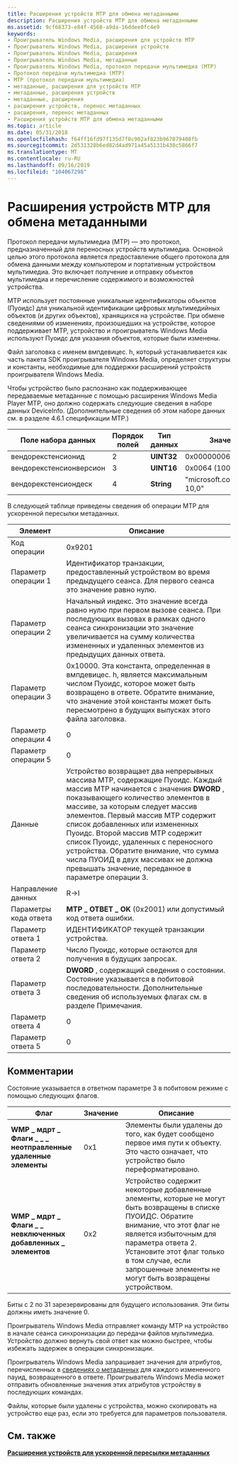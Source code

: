 ```yaml
---
title: Расширения устройств MTP для обмена метаданными
description: Расширения устройств MTP для обмена метаданными
ms.assetid: 9cf68373-e84f-4568-a9da-16ddee0fc4e9
keywords:
- Проигрыватель Windows Media, расширения для устройств MTP
- Проигрыватель Windows Media, расширения устройств
- Проигрыватель Windows Media, расширения
- Проигрыватель Windows Media, метаданные
- Проигрыватель Windows Media, протокол передачи мультимедиа (MTP)
- Протокол передачи мультимедиа (MTP)
- MTP (протокол передачи мультимедиа)
- метаданные, расширения для устройств MTP
- метаданные, расширения устройств
- метаданные, расширения
- расширения устройств, перенос метаданных
- расширения, перенос метаданных
- Расширения устройств MTP для обмена метаданными
ms.topic: article
ms.date: 05/31/2018
ms.openlocfilehash: f64ff16fd97f135d7f8c902af823b967079408fb
ms.sourcegitcommit: 2d531328b6ed82d4ad971a45a5131b430c5866f7
ms.translationtype: MT
ms.contentlocale: ru-RU
ms.lasthandoff: 09/16/2019
ms.locfileid: "104067298"
---
```

# <a name="mtp-device-extensions-for-metadata-transfer"></a>Расширения устройств MTP для обмена метаданными

Протокол передачи мультимедиа (MTP) — это протокол, предназначенный для переносных устройств мультимедиа. Основной целью этого протокола является предоставление общего протокола для обмена данными между компьютером и портативным устройством мультимедиа. Это включает получение и отправку объектов мультимедиа и перечисление содержимого и возможностей устройства.

MTP использует постоянные уникальные идентификаторы объектов (Пуоидс) для уникальной идентификации цифровых мультимедийных объектов (и других объектов), хранящихся на устройстве. При обмене сведениями об изменениях, произошедших на устройстве, которое поддерживает MTP, устройство и проигрыватель Windows Media используют Пуоидс для указания объектов, которые были изменены.

Файл заголовка с именем вмпдевицес. h, который устанавливается как часть пакета SDK проигрывателя Windows Media, определяет структуры и константы, необходимые для поддержки расширений устройств проигрывателя Windows Media.

Чтобы устройство было распознано как поддерживающее передаваемые метаданные с помощью расширения Windows Media Player MTP, оно должно содержать следующие сведения в наборе данных DeviceInfo. (Дополнительные сведения об этом наборе данных см. в разделе 4.6.1 спецификации MTP.)



| Поле набора данных          | Порядок полей | Тип данных  | Значение                       |
|------------------------|-------------|------------|-----------------------------|
| вендорекстенсионид      | 2           | **UINT32** | 0x00000006                  |
| вендорекстенсионверсион | 3           | **UINT16** | 0x0064 (100)                |
| вендорекстенсиондеск    | 4           | **String** | "microsoft.com/WMPPD: 10,0" |



 

В следующей таблице приведены сведения об операции MTP для ускоренной пересылки метаданных.



| Элемент                  | Описание                                                                                                                                                                                                                                                                                                                                                                                                                                                                                            |
|-----------------------|--------------------------------------------------------------------------------------------------------------------------------------------------------------------------------------------------------------------------------------------------------------------------------------------------------------------------------------------------------------------------------------------------------------------------------------------------------------------------------------------------------|
| Код операции        | 0x9201                                                                                                                                                                                                                                                                                                                                                                                                                                                                                                 |
| Параметр операции 1 | Идентификатор транзакции, предоставленный устройством во время предыдущего сеанса. Для первого сеанса это значение равно нулю.                                                                                                                                                                                                                                                                                                                                                                                       |
| Параметр операции 2 | Начальный индекс. Это значение всегда равно нулю при первом вызове сеанса. При последующих вызовах в рамках одного сеанса синхронизации это значение увеличивается на сумму количества измененных и удаленных элементов из предыдущих данных ответа.                                                                                                                                                                                                                                             |
| Параметр операции 3 | 0x10000. Эта константа, определенная в вмпдевицес. h, является максимальным числом Пуоидс, которое может быть возвращено в ответе. Обратите внимание, что значение этой константы может быть пересмотрено в будущих выпусках этого файла заголовка.                                                                                                                                                                                                                                                                                     |
| Параметр операции 4 | 0                                                                                                                                                                                                                                                                                                                                                                                                                                                                                                      |
| Параметр операции 5 | 0                                                                                                                                                                                                                                                                                                                                                                                                                                                                                                      |
| Данные                  | Устройство возвращает два непрерывных массива MTP, содержащие Пуоидс. Каждый массив MTP начинается с значения **DWORD** , показывающего количество элементов в массиве, за которым следует массив элементов. Первый массив MTP содержит список добавленных или измененных Пуоидс. Второй массив MTP содержит список Пуоидс, удаленных с переносного устройства. Обратите внимание, что сумма числа ПУОИД в двух массивах не должна превышать значение, переданное в параметре операции 3.<br/> |
| Направление данных        | R->I                                                                                                                                                                                                                                                                                                                                                                                                                                                                                                |
| Параметры кода ответа | **MTP \_ ОТВЕТ \_ OK** (0x2001) или допустимый код ответа ошибки.                                                                                                                                                                                                                                                                                                                                                                                                                                           |
| Параметр ответа 1  | ИДЕНТИФИКАТОР текущей транзакции устройства.                                                                                                                                                                                                                                                                                                                                                                                                                                                                   |
| Параметр ответа 2  | Число Пуоидс, которые остаются для получения в будущих запросах.                                                                                                                                                                                                                                                                                                                                                                                                                                   |
| Параметр ответа 3  | **DWORD** , содержащий сведения о состоянии. Состояние указывается в побитовой последовательности. Дополнительные сведения об используемых флагах см. в разделе Примечания.                                                                                                                                                                                                                                                                                                                                                                     |
| Параметр ответа 4  | 0                                                                                                                                                                                                                                                                                                                                                                                                                                                                                                      |
| Параметр ответа 5  | 0                                                                                                                                                                                                                                                                                                                                                                                                                                                                                                      |



 

## <a name="remarks"></a>Комментарии

Состояние указывается в ответном параметре 3 в побитовом режиме с помощью следующих флагов.



| Флаг                                             | Значение | Описание                                                                                                                                                                                                                          |
|--------------------------------------------------|-------|--------------------------------------------------------------------------------------------------------------------------------------------------------------------------------------------------------------------------------------|
| **WMP \_ мдрт \_ Флаги \_ \_ \_ неотправленные удаленные элементы** | 0x1   | Элементы были удалены до того, как будет сообщено первое имя пути к объекту. Это часто означает, что устройство было переформатировано.                                                                                                           |
| **WMP \_ мдрт \_ Флаги \_ \_ невключенных добавленных \_ элементов**   | 0x2   | Устройство содержит некоторые добавленные элементы, которые не могут быть возвращены в списке ПУОИДС. Обратите внимание, что этот флаг не является избыточным для параметра ответа 2. Установите этот флаг только в том случае, если запрошенные элементы не могут быть возвращены устройством. |



 

Биты с 2 по 31 зарезервированы для будущего использования. Эти биты должны иметь значение 0.

Проигрыватель Windows Media отправляет команду MTP на устройство в начале сеанса синхронизации до передачи файлов мультимедиа. Устройство должно вернуть свой ответ как можно быстрее, чтобы избежать задержек в операции синхронизации.

Проигрыватель Windows Media запрашивает значения для атрибутов, перечисленных в [сведениях о метаданных](about-the-metadata.md) для каждого измененного пауид, возвращенного в ответе. Проигрыватель Windows Media может отправить обновленные значения этих атрибутов устройству в последующих командах.

Файлы, которые были удалены с устройства, можно скопировать на устройство еще раз, если это требуется для параметров пользователя.

## <a name="related-topics"></a>См. также

<dl> <dt>

[**Расширения устройств для ускоренной пересылки метаданных**](device-extensions-for-accelerated-metadata-transfer.md)
</dt> </dl>

 

 






